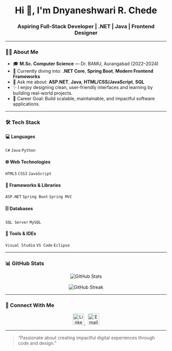 <h1 align="center">Hi 👋, I'm Dnyaneshwari R. Chede</h1>
<h3 align="center">Aspiring Full-Stack Developer | .NET | Java | Frontend Designer</h3>

---

### 👩‍💻 About Me
- 🎓 **M.Sc. Computer Science** — Dr. BAMU, Aurangabad (2022–2024)
- 🌱 Currently diving into: **.NET Core**, **Spring Boot**, **Modern Frontend Frameworks**
- 💬 Ask me about: **ASP.NET**, **Java**, **HTML/CSS/JavaScript**, **SQL**
- ✨ I enjoy designing clean, user-friendly interfaces and learning by building real-world projects.
- 🎯 Career Goal: Build scalable, maintainable, and impactful software applications.

---

### 🛠️ Tech Stack

#### 💻 Languages
`C#` `Java` `Python`  

#### 🌐 Web Technologies
`HTML5` `CSS3` `JavaScript`  

#### 🧰 Frameworks & Libraries
`ASP.NET` `Spring Boot` `Spring MVC`  

#### 🗄️ Databases
`SQL Server` `MySQL`  

#### 🔧 Tools & IDEs
`Visual Studio` `VS Code` `Eclipse`  

---

### 📊 GitHub Stats

<p align="center">
  <img src="https://github-readme-stats.vercel.app/api?username=dnyanu213&show_icons=true&theme=radical" alt="GitHub Stats" />
  <br/><br/>
  <img src="https://github-readme-streak-stats.herokuapp.com/?user=dnyanu213&theme=radical" alt="GitHub Streak" />
</p>

---

### 🔗 Connect With Me

<p align="center">
  <a href="https://www.linkedin.com/in/dnyaneshwari-chede/" target="_blank">
    <img src="https://img.icons8.com/color/48/000000/linkedin.png" width="35" alt="LinkedIn" />
  </a>
  &nbsp;
  <a href="mailto:chedednyaneshwari866@gmail.com">
    <img src="https://img.icons8.com/color/48/000000/gmail--v1.png" width="35" alt="Email" />
  </a>
</p>

---

> “Passionate about creating impactful digital experiences through code and design.”

